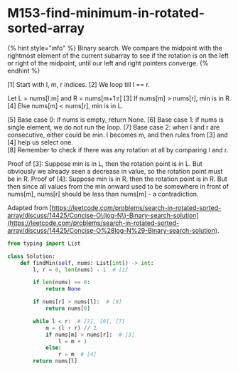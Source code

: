 # M153-find-minimum-in-rotated-sorted-array

{% hint style="info" %}
Binary search. We compare the midpoint with the rightmost element of the current subarray to see if the rotation is on the left or right of the midpoint, until our left and right pointers converge.
{% endhint %}

\[1\] Start with l, m, r indices. \[2\] We loop till l == r.

Let L = nums\[l:m\] and R = nums\[m+1:r\] \[3\] If nums\[m\] &gt; nums\[r\], min is in R. \[4\] Else nums\[m\] &lt; nums\[r\], min is in L.

\[5\] Base case 0: if nums is empty, return None. \[6\] Base case 1: if nums is single element, we do not run the loop. \[7\] Base case 2: when l and r are consecutive, either could be min. l becomes m, and then rules from \[3\] and \[4\] help us select one.  
\[8\] Remember to check if there was any rotation at all by comparing l and r.

Proof of \[3\]: Suppose min is in L, then the rotation point is in L. But obviously we already seen a decrease in value, so the rotation point must be in R. Proof of \[4\]: Suppose min is in R, then the rotation point is in R. But then since all values from the min onward used to be somewhere in front of nums\[m\], nums\[r\] should be less than nums\[m\] - a contradiction.

Adapted from [https://leetcode.com/problems/search-in-rotated-sorted-array/discuss/14425/Concise-O\(log-N\)-Binary-search-solution](https://leetcode.com/problems/search-in-rotated-sorted-array/discuss/14425/Concise-O%28log-N%29-Binary-search-solution).

```python
from typing import List

class Solution:
    def findMin(self, nums: List[int]) -> int:
        l, r = 0, len(nums) - 1  # [1]

        if len(nums) == 0:
            return None

        if nums[r] > nums[l]:  # [8]
            return nums[0]

        while l < r:  # [2], [6], [7]
            m = (l + r) // 2
            if nums[m] > nums[r]:  # [3]
                l = m + 1
            else:
                r = m  # [4]
        return nums[l]

```

